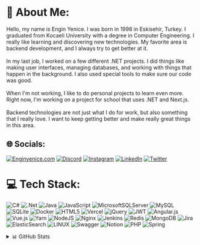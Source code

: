 # 💫 About Me:
Hello, my name is Engin Yenice. I was born in 1998 in Eskisehir, Turkey. I graduated from Kocaeli University with a degree in Computer Engineering. I really like learning and discovering new technologies. My favorite area is backend development, and I always try to get better at it.<br><br>In my last job, I worked on a few different .NET projects. I did things like making user interfaces, managing databases, and working with things that happen in the background. I also used special tools to make sure our code was good.<br><br>When I'm not working, I like to do personal projects to learn even more. Right now, I'm working on a project for school that uses .NET and Next.js.<br><br>Backend technologies are not just what I do for work, but also something that I really love. I want to keep getting better and make really great things in this area.


## 🌐 Socials:
[![Enginyenice.com](https://img.shields.io/badge/engin.yenice.com-43E55E?logo=southwestairlines)](https://enginyenice.com)
[![Discord](https://img.shields.io/badge/Discord-%237289DA.svg?logo=discord&logoColor=white)](https://discord.gg/engin.yenice) [![Instagram](https://img.shields.io/badge/Instagram-%23E4405F.svg?logo=Instagram&logoColor=white)](https://instagram.com/ngn.yenice) [![LinkedIn](https://img.shields.io/badge/LinkedIn-%230077B5.svg?logo=linkedin&logoColor=white)](https://linkedin.com/in/enginyenice) [![Twitter](https://img.shields.io/badge/Twitter-%231DA1F2.svg?logo=Twitter&logoColor=white)](https://twitter.com/yenice_engin) 



# 💻 Tech Stack:
![C#](https://img.shields.io/badge/c%23-%23239120.svg?style=for-the-badge&logo=c-sharp&logoColor=white) ![.Net](https://img.shields.io/badge/.NET-5C2D91?style=for-the-badge&logo=.net&logoColor=white) ![Java](https://img.shields.io/badge/java-%23ED8B00.svg?style=for-the-badge&logo=java&logoColor=white) ![JavaScript](https://img.shields.io/badge/javascript-%23323330.svg?style=for-the-badge&logo=javascript&logoColor=%23F7DF1E) ![MicrosoftSQLServer](https://img.shields.io/badge/Microsoft%20SQL%20Sever-CC2927?style=for-the-badge&logo=microsoft%20sql%20server&logoColor=white) ![MySQL](https://img.shields.io/badge/mysql-%2300f.svg?style=for-the-badge&logo=mysql&logoColor=white) ![SQLite](https://img.shields.io/badge/sqlite-%2307405e.svg?style=for-the-badge&logo=sqlite&logoColor=white) ![Docker](https://img.shields.io/badge/docker-%230db7ed.svg?style=for-the-badge&logo=docker&logoColor=white) ![HTML5](https://img.shields.io/badge/html5-%23E34F26.svg?style=for-the-badge&logo=html5&logoColor=white) ![Vercel](https://img.shields.io/badge/vercel-%23000000.svg?style=for-the-badge&logo=vercel&logoColor=white) ![jQuery](https://img.shields.io/badge/jquery-%230769AD.svg?style=for-the-badge&logo=jquery&logoColor=white) ![JWT](https://img.shields.io/badge/JWT-black?style=for-the-badge&logo=JSON%20web%20tokens) ![Angular.js](https://img.shields.io/badge/angular.js-%23E23237.svg?style=for-the-badge&logo=angularjs&logoColor=white) ![Vue.js](https://img.shields.io/badge/vuejs-%2335495e.svg?style=for-the-badge&logo=vuedotjs&logoColor=%234FC08D) ![Yarn](https://img.shields.io/badge/yarn-%232C8EBB.svg?style=for-the-badge&logo=yarn&logoColor=white) ![NodeJS](https://img.shields.io/badge/node.js-6DA55F?style=for-the-badge&logo=node.js&logoColor=white) ![Nginx](https://img.shields.io/badge/nginx-%23009639.svg?style=for-the-badge&logo=nginx&logoColor=white) ![Jenkins](https://img.shields.io/badge/jenkins-%232C5263.svg?style=for-the-badge&logo=jenkins&logoColor=white) ![Redis](https://img.shields.io/badge/redis-%23DD0031.svg?style=for-the-badge&logo=redis&logoColor=white) ![MongoDB](https://img.shields.io/badge/MongoDB-%234ea94b.svg?style=for-the-badge&logo=mongodb&logoColor=white) ![Jira](https://img.shields.io/badge/jira-%230A0FFF.svg?style=for-the-badge&logo=jira&logoColor=white) ![ElasticSearch](https://img.shields.io/badge/-ElasticSearch-005571?style=for-the-badge&logo=elasticsearch) ![LINUX](https://img.shields.io/badge/Linux-FCC624?style=for-the-badge&logo=linux&logoColor=black) ![Swagger](https://img.shields.io/badge/-Swagger-%23Clojure?style=for-the-badge&logo=swagger&logoColor=white) ![Notion](https://img.shields.io/badge/Notion-%23000000.svg?style=for-the-badge&logo=notion&logoColor=white) ![PHP](https://img.shields.io/badge/php-%23777BB4.svg?style=for-the-badge&logo=php&logoColor=white) ![Spring](https://img.shields.io/badge/spring-%236DB33F.svg?style=for-the-badge&logo=spring&logoColor=white)

<details>
  <summary>📊 GitHub Stats</summary>

# 📊 GitHub Stats:
![](https://github-readme-stats.vercel.app/api?username=enginyenice&theme=dark&hide_border=false&include_all_commits=true&count_private=true)<br/>
![](https://github-readme-streak-stats.herokuapp.com/?user=enginyenice&theme=dark&hide_border=false)<br/>
![](https://github-readme-stats.vercel.app/api/top-langs/?username=enginyenice&theme=dark&hide_border=false&include_all_commits=true&count_private=true&layout=compact)

## 🏆 GitHub Trophies
![](https://github-profile-trophy.vercel.app/?username=enginyenice&theme=onedark&no-frame=false&no-bg=false&margin-w=4)

---
[![](https://visitcount.itsvg.in/api?id=enginyenice&icon=0&color=4)](https://visitcount.itsvg.in)

</details>
